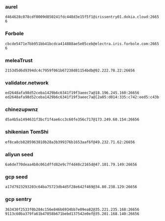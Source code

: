 ### aurel
`d464628c078cdf0009d850241fdc448d3e15f5f1@irissentry01.dokia.cloud:26656`

### Forbole
`cbcde5471e7bb951bb41bcdca414888ae5e05ceb@electra.iris.forbole.com:26656`

### meleaTrust
`2153d5d6d9394dc4c7959f061b67238d81154bdb@92.222.78.22:26656`

### validator.network
```
ed2648afa98d52ceba1429b6c6341f19f3aeec7a@18.196.245.160:26656
ed2648afa98d52ceba1429b6c6341f19f3aeec7a@[2a05:d014:335:c742:eed5:c43b:4d54:f77e]:26656
```

### chinezupwnz
```
d5a4b5a1494631f3bcf1f4ae6cc3c60fe356c717@173.249.60.154:26656
```

### shikenian TomShi
```
ef8ca8cb8285963810b28a3b399376b1653aaf6f@49.232.71.62:26656
```

### aliyun seed
```
6a6de770deaa4b8c061dffd82e9c7f4d40c2165d@47.101.79.149:26656
```
### gcp seed
```
a17d7923293203c64ba75723db4d5f28e642f469@34.80.238.129:26656
```
### gcp sentry
```
363430f2533f0b284c156e846b6934bb7e09ea82@35.221.235.168:26656
9113c60ba379fa61b47058b671bebd137542e0ef@35.201.168.140:26656
```
